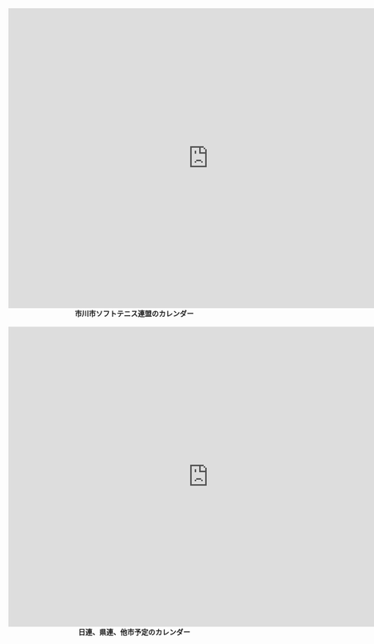 <center><iframe src="https://calendar.google.com/calendar/embed?src=ichikawa2017softtennis%40gmail.com&ctz=Asia%2FTokyo" style="border: 0" width="800" height="600" frameborder="0" scrolling="no"></iframe>
<b>市川市ソフトテニス連盟のカレンダー</b></center>
&nbsp;
<center><iframe src="https://calendar.google.com/calendar/embed?src=send2ichikawahp%40gmail.com&ctz=Asia%2FTokyo" style="border: 0" width="800" height="600" frameborder="0" scrolling="no"></iframe>
<b>日連、県連、他市予定のカレンダー</b></center>

